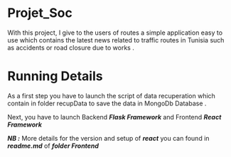 # Projet_Soc

With this project, I give to the users of routes a simple application easy to use which contains the latest news related to traffic routes in Tunisia such as accidents or road closure due to works .

# Running Details 

As a first step you have to launch the script of data recuperation which contain in folder recupData to save the data in MongoDb Database .

Next, you have to launch Backend ***Flask Framework***  and Frontend ***React Framework*** 

***NB :*** More details for the version and setup of ***react*** you can found in ***readme.md*** of ***folder Frontend***
